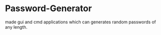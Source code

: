 # Password-Generator
made gui and cmd applications which can generates random passwords of any length.
